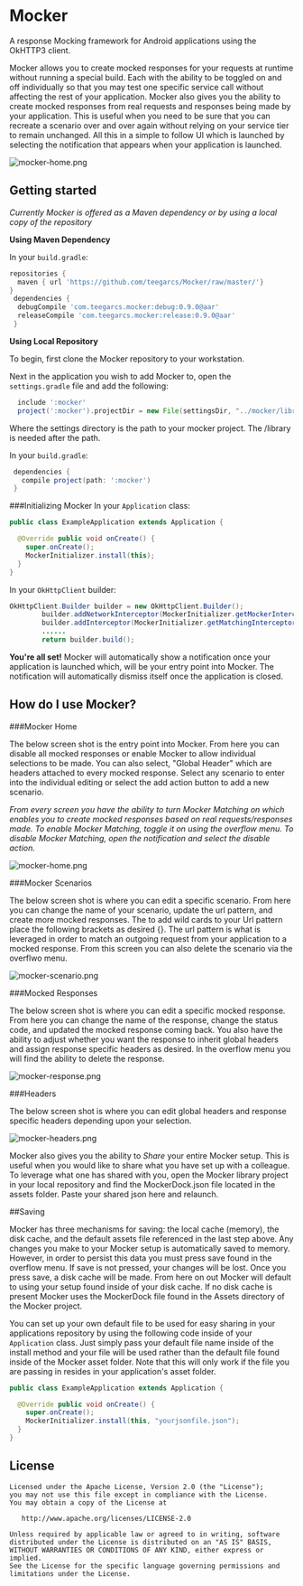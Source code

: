 # Mocker

A response Mocking framework for Android applications using the OkHTTP3 client.

Mocker allows you to create mocked responses for your requests at runtime without running a special build. Each with the ability 
to be toggled on and off individually so that you may test one specific service call without affecting the rest of your application.
Mocker also gives you the ability to create mocked responses from real requests and responses being made by your application. This is useful
when you need to be sure that you can recreate a scenario over and over again without relying on your service tier to remain unchanged.
All this in a simple to follow UI which is launched by selecting the notification that appears when your application is launched. 

![mocker-home.png](screenshots/mocker-home.png)

## Getting started

*Currently Mocker is offered as a Maven dependency or by using a local copy of the repository*

**Using Maven Dependency**

In your `build.gradle`:
```gradle
repositories {
  maven { url 'https://github.com/teegarcs/Mocker/raw/master/'}
}
 dependencies {
  debugCompile 'com.teegarcs.mocker:debug:0.9.0@aar'
  releaseCompile 'com.teegarcs.mocker:release:0.9.0@aar'
 }
```

**Using Local Repository**

To begin, first clone the Mocker repository to your workstation. 

Next in the application you wish to add Mocker to, open the ```settings.gradle``` file and add the following:

```gradle
  include ':mocker'
  project(':mocker').projectDir = new File(settingsDir, "../mocker/library")
```
Where the settings directory is the path to your mocker project. The /library is needed after the path.  

In your `build.gradle`:
```gradle
 dependencies {
   compile project(path: ':mocker')
 }
```
###Initializing Mocker
In your `Application` class:

```java
public class ExampleApplication extends Application {

  @Override public void onCreate() {
    super.onCreate();
    MockerInitializer.install(this);
  }
}
```

In your `OkHttpClient` builder:

```java
OkHttpClient.Builder builder = new OkHttpClient.Builder();
        builder.addNetworkInterceptor(MockerInitializer.getMockerInterceptor(context));
        builder.addInterceptor(MockerInitializer.getMatchingInterceptor(context)); //only needed if you wish to match
        ......
        return builder.build();
```

**You're all set!** Mocker will automatically show a notification once your application is launched which,
will be your entry point into Mocker. The notification will automatically dismiss itself once the application is closed. 

## How do I use Mocker?

###Mocker Home

The below screen shot is the entry point into Mocker. From here you can disable all mocked responses or enable Mocker to allow individual 
selections to be made.  You can also select, "Global Header" which are headers attached to every mocked response.  Select any scenario 
to enter into the individual editing or select the add action button to add a new scenario.  

*From every screen you have the ability to turn Mocker Matching on which enables you to create mocked responses based on real requests/responses
made.  To enable Mocker Matching, toggle it on using the overflow menu.  To disable Mocker Matching, open the notification and select the disable action.*

![mocker-home.png](screenshots/mocker-home.png)

###Mocker Scenarios

The below screen shot is where you can edit a specific scenario.  From here you can change the name of your scenario, update the url pattern, 
and create more mocked responses. The to add wild cards to your Url pattern place the following brackets as desired {}. The url pattern 
is what is leveraged in order to match an outgoing request from your application to a mocked response.  From this screen you can also delete 
the scenario via the overflwo menu. 

![mocker-scenario.png](screenshots/mocker-scenario.png)

###Mocked Responses

The below screen shot is where you can edit a specific mocked response.  From here you can change the name of the response, change the status
code, and updated the mocked response coming back.  You also have the ability to adjust whether you want the response to inherit global headers 
and assign response specific headers as desired.  In the overflow menu you will find the ability to delete the response.  

![mocker-response.png](screenshots/mocker-response.png)

###Headers

The below screen shot is where you can edit global headers and response specific headers depending upon your selection. 

![mocker-headers.png](screenshots/mocker-headers.png)

Mocker also gives you the ability to *Share* your entire Mocker setup.  This is useful when you would like to share what you have set up with 
a colleague.  To leverage what one has shared with you, open the Mocker library project in your local repository and find the MockerDock.json 
file located in the assets folder. Paste your shared json here and relaunch.  

##Saving

Mocker has three mechanisms for saving: the local cache (memory), the disk cache, and the default assets file referenced in the last step above.
Any changes you make to your Mocker setup is automatically saved to memory.  However, in order to persist this data you must press save found in the 
overflow menu. If save is not pressed, your changes will be lost.  Once you press save, a disk cache will be made. From here on out Mocker 
will default to using your setup found inside of your disk cache.  If no disk cache is present Mocker uses the MockerDock file found in the 
Assets directory of the Mocker project.  

You can set up your own default file to be used for easy sharing in your applications repository by using the following code inside of your `Application` class.  Just simply pass your default file name inside of the install method and your file will be used rather than the default file found inside of the Mocker asset folder. Note that this will only work if the file you are passing in resides in your application's asset folder.  

```java
public class ExampleApplication extends Application {

  @Override public void onCreate() {
    super.onCreate();
    MockerInitializer.install(this, "yourjsonfile.json");
  }
}
```

## License

    Licensed under the Apache License, Version 2.0 (the "License");
    you may not use this file except in compliance with the License.
    You may obtain a copy of the License at

       http://www.apache.org/licenses/LICENSE-2.0

    Unless required by applicable law or agreed to in writing, software
    distributed under the License is distributed on an "AS IS" BASIS,
    WITHOUT WARRANTIES OR CONDITIONS OF ANY KIND, either express or implied.
    See the License for the specific language governing permissions and
    limitations under the License.
